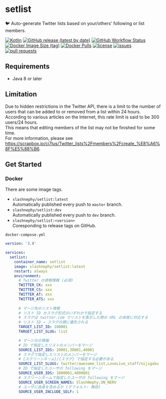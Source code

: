 # setlist

🐦 Auto-generate Twitter lists based on your/others' following or list members.

[![Kotlin](https://img.shields.io/badge/Kotlin-1.4.30-blue)](https://kotlinlang.org)
[![GitHub release (latest by date)](https://img.shields.io/github/v/release/SlashNephy/setlist)](https://github.com/SlashNephy/setlist/releases)
[![GitHub Workflow Status](https://img.shields.io/github/workflow/status/SlashNephy/setlist/Docker)](https://hub.docker.com/r/slashnephy/setlist)
[![Docker Image Size (tag)](https://img.shields.io/docker/image-size/slashnephy/setlist/latest)](https://hub.docker.com/r/slashnephy/setlist)
[![Docker Pulls](https://img.shields.io/docker/pulls/slashnephy/setlist)](https://hub.docker.com/r/slashnephy/setlist)
[![license](https://img.shields.io/github/license/SlashNephy/setlist)](https://github.com/SlashNephy/setlist/blob/master/LICENSE)
[![issues](https://img.shields.io/github/issues/SlashNephy/setlist)](https://github.com/SlashNephy/setlist/issues)
[![pull requests](https://img.shields.io/github/issues-pr/SlashNephy/setlist)](https://github.com/SlashNephy/setlist/pulls)

## Requirements

- Java 8 or later

## Limitation

Due to hidden restrictions in the Twitter API, there is a limit to the number of users that can be added to or removed from a list within 24 hours.  
According to various articles on the Internet, this rate limit is said to be 300 users/24 hours.  
This means that editing members of the list may not be finished for some time.  
For more information, please see https://scrapbox.io/ci7lus/Twitter_lists%2Fmembers%2Fcreate_%E8%A6%8F%E5%88%B6.

## Get Started

### Docker

There are some image tags.

- `slashnephy/setlist:latest`  
  Automatically published every push to `master` branch.
- `slashnephy/setlist:dev`  
  Automatically published every push to `dev` branch.
- `slashnephy/setlist:<version>`  
  Coresponding to release tags on GitHub.

`docker-compose.yml`

```yaml
version: '3.8'

services:
  setlist:
    container_name: setlist
    image: slashnephy/setlist:latest
    restart: always
    environment:
      # Twitter の資格情報 (必須)
      TWITTER_CK: xxx
      TWITTER_CS: xxx
      TWITTER_AT: xxx
      TWITTER_ATS: xxx
      
      # マージ先のリスト情報
      # リスト ID かスラグ形式のいずれかで指定する
      # スラグは twitter.com でリストを表示した際の URL の末尾に対応する
      # リスト ID → スラグの順に優先される
      TARGET_LIST_ID: 100001
      TARGET_LIST_SLUG: list

      # マージ元の情報
      # ID で指定したリストのメンバーをマージ
      SOURCE_LIST_IDS: 20001,30001,40001
      # スラグで指定したリストのメンバーをマージ
      # {スクリーンネーム}/{スラグ} で指定する必要がある
      SOURCE_LIST_SLUGS: twitter/awesome_list,LoveLive_staff/nijigaku
      # ID で指定したユーザの following をマージ
      SOURCE_USER_IDS: 1000001,4000001
      # スクリーンネームで指定したユーザの following をマージ
      SOURCE_USER_SCREEN_NAMES: SlashNephy,UN_NERV
      # ユーザに自身を含めるか (デフォルト: 無効)
      SOURCE_USER_INCLUDE_SELF: 1
```

